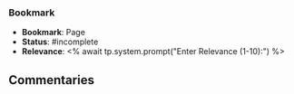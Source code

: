 ### Bookmark

- **Bookmark**: Page <!-- Specify the page number or section -->
- **Status**: #incomplete
- **Relevance**: <% await tp.system.prompt("Enter Relevance (1-10):") %>
## Commentaries

